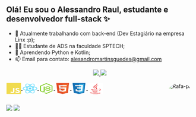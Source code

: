 ## Olá! Eu sou o Alessandro Raul, estudante e desenvolvedor full-stack ✨

- 🔭 Atualmente trabalhando com back-end (Dev Estagiário na empresa Linx :p);
- 👨‍🎓 Estudante de ADS na faculdade SPTECH;
- 🌱 Aprendendo Python e Kotlin;
- 📫 Email para contato: alesandromartinsguedes@gmail.com

<div align="center">
  <a href="https://github.com/alessandro-raul">
  <img height="180em" src="https://github-readme-stats.vercel.app/api?username=alessandro-raul&show_icons=true&theme=dark&include_all_commits=true&count_private=true"/>
  <img height="180em" src="https://github-readme-stats.vercel.app/api/top-langs/?username=alessandro-raul&layout=compact&langs_count=7&theme=dark"/>
</div>
<div style="display: inline_block"><br>
  <img align="center" alt="Ale-Js" height="30" width="40" src="https://raw.githubusercontent.com/devicons/devicon/master/icons/javascript/javascript-plain.svg">
  <img align="center" alt="Ale-React" height="30" width="40" src="https://raw.githubusercontent.com/devicons/devicon/master/icons/react/react-original.svg">
  <img align="center" alt="Ale-Node" height="30" width="40" src="https://raw.githubusercontent.com/devicons/devicon/master/icons/nodejs/nodejs-original.svg">
  <img align="center" alt="Ale-HTML" height="30" width="40" src="https://raw.githubusercontent.com/devicons/devicon/master/icons/html5/html5-original.svg">
  <img align="center" alt="Ale-CSS" height="30" width="40" src="https://raw.githubusercontent.com/devicons/devicon/master/icons/css3/css3-original.svg">
  <img align="center" alt="Ale-Java" height="30" width="40" src="https://raw.githubusercontent.com/devicons/devicon/master/icons/java/java-plain.svg">
  <img align="right" alt="Rafa-pic" height="150" style="border-radius:50px;" src="https://cdn.discordapp.com/attachments/805889593555550208/941502836255096892/Friday_Favorites_Pokemon_Games_-_Double_Jump.gif">
</div>
  
  ##
 
<div> 
  <a href = "mailto:alesandromartinsguedes@gmail.com"><img src="https://img.shields.io/badge/-Gmail-%23333?style=for-the-badge&logo=gmail&logoColor=white" target="_blank"></a>
  <a href="https://www.linkedin.com/in/alessandroraul" target="_blank"><img src="https://img.shields.io/badge/-LinkedIn-%230077B5?style=for-the-badge&logo=linkedin&logoColor=white" target="_blank"></a> 
 
</div>
